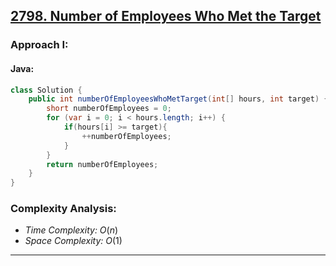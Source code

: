 ## [2798. Number of Employees Who Met the Target](https://leetcode.com/problems/number-of-employees-who-met-the-target/)

### Approach I: 

#### Java:
```java
class Solution {
    public int numberOfEmployeesWhoMetTarget(int[] hours, int target) {
        short numberOfEmployees = 0;
        for (var i = 0; i < hours.length; i++) {
            if(hours[i] >= target){
                ++numberOfEmployees;
            }
        }
        return numberOfEmployees;
    }
}
```

[//]: # (#### Go:)

[//]: # (```go)

[//]: # (func solution&#40;&#41; {)

[//]: # ()
[//]: # (})

[//]: # (```)

### Complexity Analysis:

- *Time Complexity:* $O(n)$
- *Space Complexity:* $O(1)$


---


